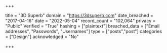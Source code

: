 +++

title = "3D Superb"
domain = "https://3dsuperb.com"
date_breached = "2017-04-16"
date = "2022-05-04"
record_count = "102,064"
privacy = "Public"
Verified = "True"
hashing = ["plaintext"]
breached_data = ["Email addresses", "Passwords", "Usernames"]
type = ["posts","post"]
categories = ["Design"]
acknowledged = "No"


+++




